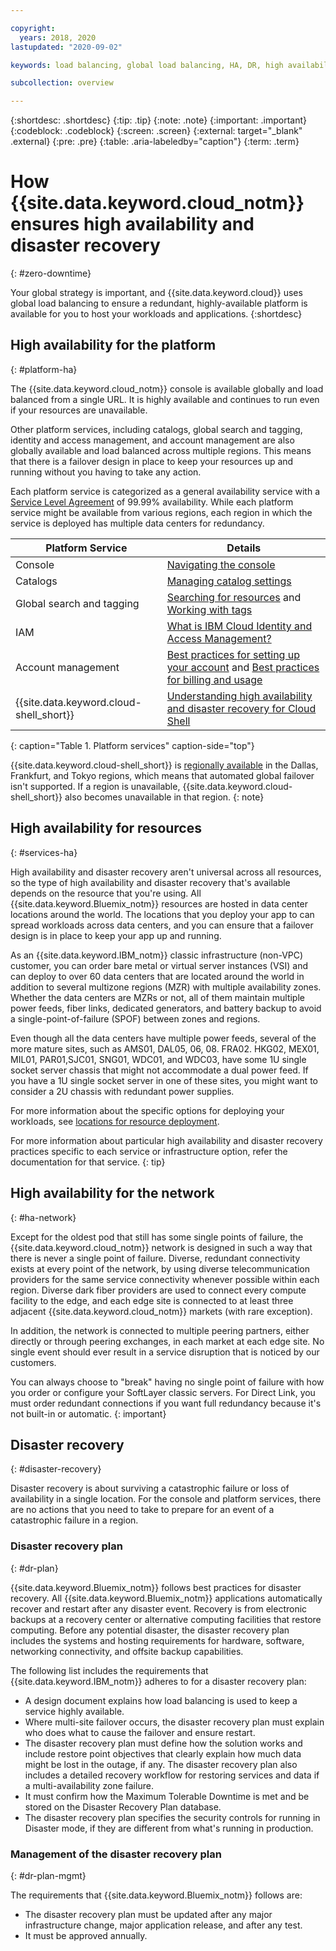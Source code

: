 ```yaml
---

copyright:
  years: 2018, 2020
lastupdated: "2020-09-02"

keywords: load balancing, global load balancing, HA, DR, high availability, disaster recovery, HA for the platform, high availability for platform, disaster recovery plan, disaster event, zero downtime, workloads, failover, failover design

subcollection: overview

---
```


{:shortdesc: .shortdesc}
{:tip: .tip}
{:note: .note}
{:important: .important}
{:codeblock: .codeblock}
{:screen: .screen}
{:external: target="_blank" .external}
{:pre: .pre}
{:table: .aria-labeledby="caption"}
{:term: .term}

# How {{site.data.keyword.cloud_notm}} ensures high availability and disaster recovery
{: #zero-downtime}

Your global strategy is important, and {{site.data.keyword.cloud}} uses global load balancing to ensure a redundant, highly-available platform is available for you to host your workloads and applications.
{:shortdesc} 

## High availability for the platform
{: #platform-ha}

The {{site.data.keyword.cloud_notm}} console is available globally and load balanced from a single URL. It is highly available and continues to run even if your resources are unavailable. 

Other platform services, including catalogs, global search and tagging, identity and access management, and account management are also globally available and load balanced across multiple regions. This means that there is a failover design in place to keep your resources up and running without you having to take any action. 

Each platform service is categorized as a general availability service with a [Service Level Agreement](/docs/overview?topic=overview-slas) of 99.99% availability. While each platform service might be available from various regions, each region in which the service is deployed has multiple data centers for redundancy.

| Platform Service | Details |
|------------------|----------------|
| Console | [Navigating the console](/docs/overview?topic=overview-ui) |
| Catalogs    |     [Managing catalog settings](/docs/account?topic=account-filter-account)         |
|      Global search and tagging         |    [Searching for resources](/docs/account?topic=account-searching-for-resources) and [Working with tags](/docs/account?topic=account-tag)        |
|        IAM       |      [What is IBM Cloud Identity and Access Management?](/docs/account?topic=account-iamoverview)             |
|  Account management  |    [Best practices for setting up your account](/docs/account?topic=account-account_setup) and [Best practices for billing and usage](/docs/billing-usage?topic=billing-usage-best-practices)     |
| {{site.data.keyword.cloud-shell_short}} | [Understanding high availability and disaster recovery for Cloud Shell](/docs/cloud-shell?topic=cloud-shell-ha-dr) |
{: caption="Table 1. Platform services" caption-side="top"}

{{site.data.keyword.cloud-shell_short}} is [regionally available](/docs/cloud-shell?topic=cloud-shell-ha-dr) in the Dallas, Frankfurt, and Tokyo regions, which means that automated global failover isn't supported. If a region is unavailable, {{site.data.keyword.cloud-shell_short}} also becomes unavailable in that region.
{: note}

## High availability for resources
{: #services-ha}

High availability and disaster recovery aren't universal across all resources, so the type of high availability and disaster recovery that's available depends on the resource that you're using. All {{site.data.keyword.Bluemix_notm}} resources are hosted in data center locations around the world. The locations that you deploy your app to can spread workloads across data centers, and you can ensure that a failover design is in place to keep your app up and running. 

As an {{site.data.keyword.IBM_notm}} classic infrastructure (non-VPC) customer, you can order bare metal or virtual server instances (VSI) and can deploy to over 60 data centers that are located around the world in addition to several multizone regions (MZR) with multiple availability zones. Whether the data centers are MZRs or not, all of them maintain multiple power feeds, fiber links, dedicated generators, and battery backup to avoid a single-point-of-failure (SPOF) between zones and regions. 

Even though all the data centers have multiple power feeds, several of the more mature sites, such as AMS01, DAL05, 06, 08. FRA02. HKG02, MEX01, MIL01, PAR01,SJC01, SNG01, WDC01, and WDC03, have some 1U single socket server chassis that might not accommodate a dual power feed. If you have a 1U single socket server in one of these sites, you might want to consider a 2U chassis with redundant power supplies.

For more information about the specific options for deploying your workloads, see [locations for resource deployment](/docs/overview?topic=overview-locations).

For more information about particular high availability and disaster recovery practices specific to each service or infrastructure option, refer the documentation for that service.
{: tip}

## High availability for the network
{: #ha-network}

Except for the oldest pod that still has some single points of failure, the {{site.data.keyword.cloud_notm}} network is designed in such a way that there is never a single point of failure. Diverse, redundant connectivity exists at every point of the network, by using diverse telecommunication providers for the same service connectivity whenever possible within each region. Diverse dark fiber providers are used to connect every compute facility to the edge, and each edge site is connected to at least three adjacent {{site.data.keyword.cloud_notm}} markets (with rare exception). 

In addition, the network is connected to multiple peering partners, either directly or through peering exchanges, in each market at each edge site. No single event should ever result in a service disruption that is noticed by our customers.

You can always choose to "break" having no single point of failure with how you order or configure your SoftLayer classic servers. For Direct Link, you must order redundant connections if you want full redundancy because it's not built-in or automatic.
{: important}

## Disaster recovery
{: #disaster-recovery}

Disaster recovery is about surviving a catastrophic failure or loss of availability in a single location. For the console and platform services, there are no actions that you need to take to prepare for an event of a catastrophic failure in a region.

### Disaster recovery plan 
{: #dr-plan}

{{site.data.keyword.Bluemix_notm}} follows best practices for disaster recovery. All {{site.data.keyword.Bluemix_notm}} applications automatically recover and restart after any disaster event. Recovery is from electronic backups at a recovery center or alternative computing facilities that restore computing. Before any potential disaster, the disaster recovery plan includes the systems and hosting requirements for hardware, software, networking connectivity, and offsite backup capabilities.

The following list includes the requirements that {{site.data.keyword.IBM_notm}} adheres to for a disaster recovery plan:

- A design document explains how load balancing is used to keep a service highly available.
- Where multi-site failover occurs, the disaster recovery plan must explain who does what to cause the failover and ensure restart. 
- The disaster recovery plan must define how the solution works and include restore point objectives that clearly explain how much data might be lost in the outage, if any. The disaster recovery plan also includes a detailed recovery workflow for restoring services and data if a multi-availability zone failure. 
- It must confirm how the Maximum Tolerable Downtime is met and be stored on the Disaster Recovery Plan database.  
- The disaster recovery plan specifies the security controls for running in Disaster mode, if they are different from what's running in production. 

### Management of the disaster recovery plan 
{: #dr-plan-mgmt}

The requirements that {{site.data.keyword.Bluemix_notm}} follows are: 

- The disaster recovery plan must be updated after any major infrastructure change, major application release, and after any test. 
- It must be approved annually. 







